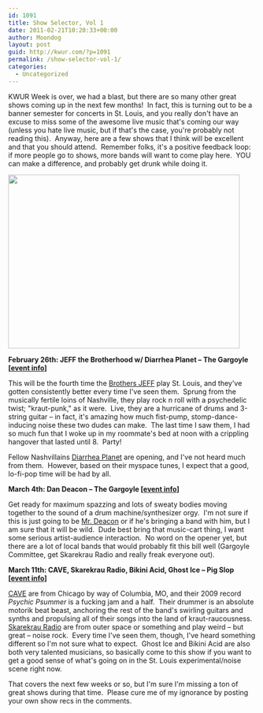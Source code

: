 ```yaml
---
id: 1091
title: Show Selector, Vol 1
date: 2011-02-21T10:20:33+00:00
author: Moondog
layout: post
guid: http://kwur.com/?p=1091
permalink: /show-selector-vol-1/
categories:
  - Uncategorized
---
```

<div class="pf-content">
  <p>
    KWUR Week is over, we had a blast, but there are so many other great shows coming up in the next few months!  In fact, this is turning out to be a banner semester for concerts in St. Louis, and you really don't have an excuse to miss some of the awesome live music that's coming our way (unless you hate live music, but if that's the case, you're probably not reading this).  Anyway, here are a few shows that I think will be excellent and that you should attend.  Remember folks, it's a positive feedback loop: if more people go to shows, more bands will want to come play here.  YOU can make a difference, and probably get drunk while doing it.
  </p>
  
  <p>
    <!--more-->
  </p>
  
  <p>
    <img alt="" class="alignnone" height="353" src="http://www.kwur.com/blog/uploaded_images/jeffthebrotherhood-702916.jpg" title="JEFF" width="470" />
  </p>
  
  <p>
    <strong>February 26th: JEFF the Brotherhood w/ Diarrhea Planet – The Gargoyle [<a href="http://www.facebook.com/event.php?eid=169769496403390&ref=ts">event info</a>]</strong>
  </p>
  
  <p>
    This will be the fourth time the <a href="http://www.myspace.com/jakeandjamin">Brothers JEFF</a> play St. Louis, and they've gotten consistently better every time I've seen them.  Sprung from the musically fertile loins of Nashville, they play rock n roll with a psychedelic twist; "kraut-punk," as it were.  Live, they are a hurricane of drums and 3-string guitar – in fact, it's amazing how much fist-pump, stomp-dance-inducing noise these two dudes can make.  The last time I saw them, I had so much fun that I woke up in my roommate's bed at noon with a crippling hangover that lasted until 8.  Party! 
  </p>
  
  <p>
    Fellow Nashvillains <a href="http://www.myspace.com/diarrheaplanet">Diarrhea Planet</a> are opening, and I've not heard much from them.  However, based on their myspace tunes, I expect that a good, lo-fi-pop time will be had by all. 
  </p>
  
  <p>
    <strong>March 4th: Dan Deacon – The Gargoyle [<a href="https://www.facebook.com/event.php?eid=186312361403335&ref=ts">event info</a>]</strong>
  </p>
  
  <p>
    Get ready for maximum spazzing and lots of sweaty bodies moving together to the sound of a drum machine/synthesizer orgy.  I'm not sure if this is just going to be <a href="http://www.myspace.com/dandeacon">Mr. Deacon</a> or if he's bringing a band with him, but I am sure that it will be wild.  Dude best bring that music-cart thing, I want some serious artist-audience interaction.  No word on the opener yet, but there are a lot of local bands that would probably fit this bill well (Gargoyle Committee, get Skarekrau Radio and really freak everyone out).
  </p>
  
  <p>
    <strong>March 11th: CAVE, Skarekrau Radio, Bikini Acid, Ghost Ice – Pig Slop [<a href="https://www.facebook.com/event.php?eid=174185632626796&ref=ts">event info</a>]</strong>
  </p>
  
  <p>
    <a href="http://www.myspace.com/realreelpro">CAVE</a> are from Chicago by way of Columbia, MO, and their 2009 record <em>Psychic Psummer</em> is a fucking jam and a half.  Their drummer is an absolute motorik beat beast, anchoring the rest of the band's swirling guitars and synths and propulsing all of their songs into the land of kraut-raucousness.  <a href="http://www.myspace.com/skarekrauradio">Skarekrau Radio</a> are from outer space or something and play weird – but great – noise rock.  Every time I've seen them, though, I've heard something different so I'm not sure what to expect.  Ghost Ice and Bikini Acid are also both very talented musicians, so basically come to this show if you want to get a good sense of what's going on in the St. Louis experimental/noise scene right now.
  </p>
  
  <p>
    That covers the next few weeks or so, but I'm sure I'm missing a ton of great shows during that time.  Please cure me of my ignorance by posting your own show recs in the comments. 
  </p>
  
  <p>
     
  </p>
</div>